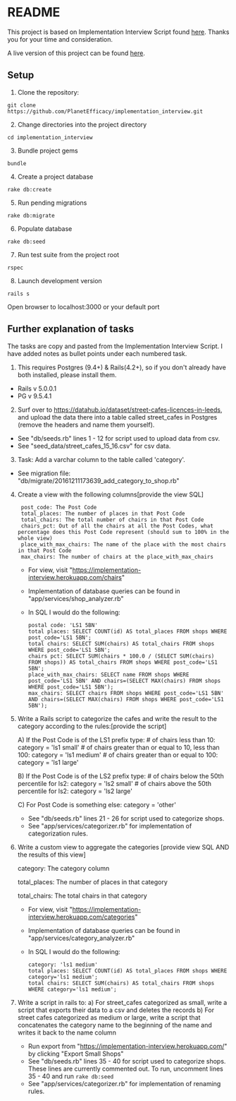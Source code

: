 # README

This project is based on Implementation Interview Script found [here](https://www.evernote.com/shard/s556/sh/acac3844-a75b-49ec-a068-cde6ab6eccac/d1c75528c33e7e2d). Thanks you for your time and consideration.

A live version of this project can be found [here](https://implementation-interview.herokuapp.com/).

## Setup
1. Clone the repository:

  `git clone https://github.com/PlanetEfficacy/implementation_interview.git`

2. Change directories into the project directory

  `cd implementation_interview`

3. Bundle project gems

  `bundle`

4. Create a project database

  `rake db:create`

5. Run pending migrations

  `rake db:migrate`

6. Populate database

  `rake db:seed`

7. Run test suite from the project root

  `rspec`

8. Launch development version

  `rails s`

  Open browser to localhost:3000 or your default port

## Further explanation of tasks

The tasks are copy and pasted from the Implementation Interview Script. I have added notes as bullet points under each numbered task.

1. This requires Postgres (9.4+) & Rails(4.2+), so if you don't already have both installed, please install them.
  * Rails v 5.0.0.1
  * PG v 9.5.4.1
2. Surf over to https://datahub.io/dataset/street-cafes-licences-in-leeds, and upload the data there into a table called street_cafes in Postgres (remove the headers and name them yourself).
  * See "db/seeds.rb" lines 1 - 12 for script used to upload data from csv.
  * See "seed_data/street_cafes_15_16.csv" for csv data.
3. Task: Add a varchar column to the table called 'category'.
  * See migration file: "db/migrate/20161211173639_add_category_to_shop.rb"
4. Create a view with the following columns[provide the view SQL]

        post_code: The Post Code
        total_places: The number of places in that Post Code
        total_chairs: The total number of chairs in that Post Code
        chairs_pct: Out of all the chairs at all the Post Codes, what percentage does this Post Code represent (should sum to 100% in the whole view)
        place_with_max_chairs: The name of the place with the most chairs in that Post Code
        max_chairs: The number of chairs at the place_with_max_chairs

    * For view, visit "https://implementation-interview.herokuapp.com/chairs"
    * Implementation of database queries can be found in "app/services/shop_analyzer.rb"
    * In SQL I would do the following:

          postal code: 'LS1 5BN'
          total places: SELECT COUNT(id) AS total_places FROM shops WHERE post_code='LS1 5BN';
          total chairs: SELECT SUM(chairs) AS total_chairs FROM shops WHERE post_code='LS1 5BN';
          chairs pct: SELECT SUM(chairs * 100.0 / (SELECT SUM(chairs) FROM shops)) AS total_chairs FROM shops WHERE post_code='LS1 5BN';
          place_with_max_chairs: SELECT name FROM shops WHERE post_code='LS1 5BN' AND chairs=(SELECT MAX(chairs) FROM shops WHERE post_code='LS1 5BN');
          max_chairs: SELECT chairs FROM shops WHERE post_code='LS1 5BN' AND chairs=(SELECT MAX(chairs) FROM shops WHERE post_code='LS1 5BN');


5. Write a Rails script to categorize the cafes and write the result to the category according to the rules:[provide the script]

    A) If the Post Code is of the LS1 prefix type:
        # of chairs less than 10: category = 'ls1 small'
        # of chairs greater than or equal to 10, less than 100: category = 'ls1 medium'
        # of chairs greater than or equal to 100: category = 'ls1 large'

    B) If the Post Code is of the LS2 prefix type:
        # of chairs below the 50th percentile for ls2: category = 'ls2 small'
        # of chairs above the 50th percentile for ls2: category = 'ls2 large'

    C) For Post Code is something else:
        category = 'other'

    * See "db/seeds.rb" lines 21 - 26 for script used to categorize shops.
    * See "app/services/categorizer.rb" for implementation of categorization rules.

6. Write a custom view to aggregate the categories [provide view SQL AND the results of this view]

      category: The category column

      total_places: The number of places in that category

      total_chairs: The total chairs in that category

    * For view, visit "https://implementation-interview.herokuapp.com/categories"
    * Implementation of database queries can be found in "app/services/category_analyzer.rb"
    * In SQL I would do the following:

          category: 'ls1 medium'
          total places: SELECT COUNT(id) AS total_places FROM shops WHERE category='ls1 medium';
          total chairs: SELECT SUM(chairs) AS total_chairs FROM shops WHERE category='ls1 medium';

7. Write a script in rails to:
        a) For street_cafes categorized as small, write a script that exports their data to a csv and deletes the records
        b) For street cafes categorized as medium or large, write a script that concatenates the category name to the beginning of the name and writes it back to the name column

    * Run export from "https://implementation-interview.herokuapp.com/" by clicking "Export Small Shops"
    * See "db/seeds.rb" lines 35 - 40 for script used to categorize shops. These lines are currently commented out. To run, uncomment lines 35 - 40 and run `rake db:seed`
    * See "app/services/categorizer.rb" for implementation of renaming rules.
